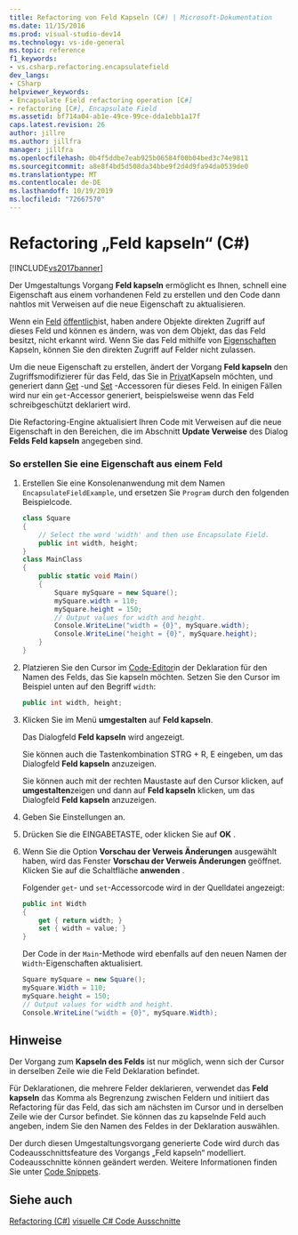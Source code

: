```yaml
---
title: Refactoring von Feld Kapseln (C#) | Microsoft-Dokumentation
ms.date: 11/15/2016
ms.prod: visual-studio-dev14
ms.technology: vs-ide-general
ms.topic: reference
f1_keywords:
- vs.csharp.refactoring.encapsulatefield
dev_langs:
- CSharp
helpviewer_keywords:
- Encapsulate Field refactoring operation [C#]
- refactoring [C#], Encapsulate Field
ms.assetid: bf714a04-ab1e-49ce-99ce-dda1ebb1a17f
caps.latest.revision: 26
author: jillre
ms.author: jillfra
manager: jillfra
ms.openlocfilehash: 0b4f5ddbe7eab925b06584f00b04bed3c74e9811
ms.sourcegitcommit: a8e8f4bd5d508da34bbe9f2d4d9fa94da0539de0
ms.translationtype: MT
ms.contentlocale: de-DE
ms.lasthandoff: 10/19/2019
ms.locfileid: "72667570"
---
```

# <a name="encapsulate-field-refactoring-c"></a>Refactoring „Feld kapseln“ (C#)
[!INCLUDE[vs2017banner](../includes/vs2017banner.md)]

Der Umgestaltungs Vorgang **Feld kapseln** ermöglicht es Ihnen, schnell eine Eigenschaft aus einem vorhandenen Feld zu erstellen und den Code dann nahtlos mit Verweisen auf die neue Eigenschaft zu aktualisieren.

 Wenn ein [Feld](https://msdn.microsoft.com/library/3cbb2f61-75f8-4cce-b4ef-f5d1b3de0db7) [öffentlich](https://msdn.microsoft.com/library/0ae45d16-a551-4b74-9845-57208de1328e)ist, haben andere Objekte direkten Zugriff auf dieses Feld und können es ändern, was von dem Objekt, das das Feld besitzt, nicht erkannt wird. Wenn Sie das Feld mithilfe von [Eigenschaften](https://msdn.microsoft.com/library/e295a8a2-b357-4ee7-a12e-385a44146fa8) Kapseln, können Sie den direkten Zugriff auf Felder nicht zulassen.

 Um die neue Eigenschaft zu erstellen, ändert der Vorgang **Feld kapseln** den Zugriffsmodifizierer für das Feld, das Sie in [Privat](https://msdn.microsoft.com/library/654c0bb8-e6ac-4086-bf96-7474fa6aa1c8)Kapseln möchten, und generiert dann [Get](https://msdn.microsoft.com/library/a52de048-fbe0-41b0-82ec-8e4ac04d3a71) -und [Set](https://msdn.microsoft.com/library/30d7e4e5-cc2e-4635-a597-14a724879619) -Accessoren für dieses Feld. In einigen Fällen wird nur ein `get`-Accessor generiert, beispielsweise wenn das Feld schreibgeschützt deklariert wird.

 Die Refactoring-Engine aktualisiert Ihren Code mit Verweisen auf die neue Eigenschaft in den Bereichen, die im Abschnitt **Update Verweise** des Dialog **Felds Feld kapseln** angegeben sind.

### <a name="to-create-a-property-from-a-field"></a>So erstellen Sie eine Eigenschaft aus einem Feld

1. Erstellen Sie eine Konsolenanwendung mit dem Namen `EncapsulateFieldExample`, und ersetzen Sie `Program` durch den folgenden Beispielcode.

    ```csharp
    class Square
    {
        // Select the word 'width' and then use Encapsulate Field.
        public int width, height;
    }
    class MainClass
    {
        public static void Main()
        {
            Square mySquare = new Square();
            mySquare.width = 110;
            mySquare.height = 150;
            // Output values for width and height.
            Console.WriteLine("width = {0}", mySquare.width);
            Console.WriteLine("height = {0}", mySquare.height);
        }
    }
    ```

2. Platzieren Sie den Cursor im [Code-Editor](../ide/writing-code-in-the-code-and-text-editor.md)in der Deklaration für den Namen des Felds, das Sie kapseln möchten. Setzen Sie den Cursor im Beispiel unten auf den Begriff `width`:

    ```csharp
    public int width, height;
    ```

3. Klicken Sie im Menü **umgestalten** auf **Feld kapseln**.

     Das Dialogfeld **Feld kapseln** wird angezeigt.

     Sie können auch die Tastenkombination STRG + R, E eingeben, um das Dialogfeld **Feld kapseln** anzuzeigen.

     Sie können auch mit der rechten Maustaste auf den Cursor klicken, auf **umgestalten**zeigen und dann auf **Feld kapseln** klicken, um das Dialogfeld **Feld kapseln** anzuzeigen.

4. Geben Sie Einstellungen an.

5. Drücken Sie die EINGABETASTE, oder klicken Sie auf **OK** .

6. Wenn Sie die Option **Vorschau der Verweis Änderungen** ausgewählt haben, wird das Fenster **Vorschau der Verweis Änderungen** geöffnet. Klicken Sie auf die Schaltfläche **anwenden** .

     Folgender `get`- und `set`-Accessorcode wird in der Quelldatei angezeigt:

    ```csharp
    public int Width
    {
        get { return width; }
        set { width = value; }
    }
    ```

     Der Code in der `Main`-Methode wird ebenfalls auf den neuen Namen der `Width`-Eigenschaften aktualisiert.

    ```csharp
    Square mySquare = new Square();
    mySquare.Width = 110;
    mySquare.height = 150;
    // Output values for width and height.
    Console.WriteLine("width = {0}", mySquare.Width);
    ```

## <a name="remarks"></a>Hinweise
 Der Vorgang zum **Kapseln des Felds** ist nur möglich, wenn sich der Cursor in derselben Zeile wie die Feld Deklaration befindet.

 Für Deklarationen, die mehrere Felder deklarieren, verwendet das **Feld kapseln** das Komma als Begrenzung zwischen Feldern und initiiert das Refactoring für das Feld, das sich am nächsten im Cursor und in derselben Zeile wie der Cursor befindet. Sie können das zu kapselnde Feld auch angeben, indem Sie den Namen des Feldes in der Deklaration auswählen.

 Der durch diesen Umgestaltungsvorgang generierte Code wird durch das Codeausschnittsfeature des Vorgangs „Feld kapseln“ modelliert. Codeausschnitte können geändert werden. Weitere Informationen finden Sie unter [Code Snippets](../ide/code-snippets.md).

## <a name="see-also"></a>Siehe auch
 [Refactoring (C#)](../csharp-ide/refactoring-csharp.md) [visuelle C# Code Ausschnitte](../ide/visual-csharp-code-snippets.md)